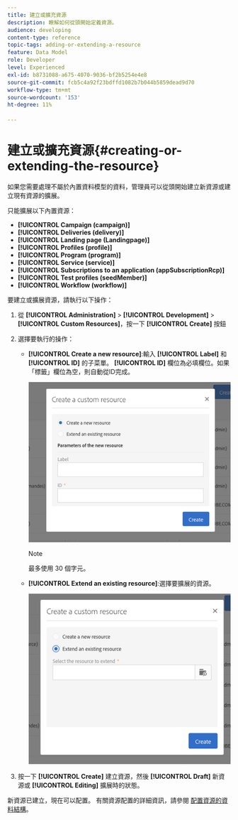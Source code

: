 ```yaml
---
title: 建立或擴充資源
description: 瞭解如何從頭開始定義資源。
audience: developing
content-type: reference
topic-tags: adding-or-extending-a-resource
feature: Data Model
role: Developer
level: Experienced
exl-id: b8731088-a675-4070-9036-bf2b5254e4e8
source-git-commit: fcb5c4a92f23bdffd1082b7b044b5859dead9d70
workflow-type: tm+mt
source-wordcount: '153'
ht-degree: 11%

---
```


# 建立或擴充資源{#creating-or-extending-the-resource}

如果您需要處理不屬於內置資料模型的資料，管理員可以從頭開始建立新資源或建立現有資源的擴展。

只能擴展以下內置資源：

* **[!UICONTROL Campaign (campaign)]**
* **[!UICONTROL Deliveries (delivery)]**
* **[!UICONTROL Landing page (Landingpage)]**
* **[!UICONTROL Profiles (profile)]**
* **[!UICONTROL Program (program)]**
* **[!UICONTROL Service (service)]**
* **[!UICONTROL Subscriptions to an application (appSubscriptionRcp)]**
* **[!UICONTROL Test profiles (seedMember)]**
* **[!UICONTROL Workflow (workflow)]**

要建立或擴展資源，請執行以下操作：

1. 從 **[!UICONTROL Administration]** > **[!UICONTROL Development]** > **[!UICONTROL Custom Resources]**，按一下 **[!UICONTROL Create]** 按鈕
1. 選擇要執行的操作：

   * **[!UICONTROL Create a new resource]**:輸入 **[!UICONTROL Label]** 和 **[!UICONTROL ID]** 的子菜單。 **[!UICONTROL ID]** 欄位為必填欄位。如果「標籤」欄位為空，則自動從ID完成。

      ![](assets/schema_extension_2.png)

      >[!NOTE]
      >
      >最多使用 30 個字元。

   * **[!UICONTROL Extend an existing resource]**:選擇要擴展的資源。

      ![](assets/schema_extension_10.png)

1. 按一下 **[!UICONTROL Create]** 建立資源，然後 **[!UICONTROL Draft]** 新資源或 **[!UICONTROL Editing]** 擴展時的狀態。

新資源已建立，現在可以配置。 有關資源配置的詳細資訊，請參閱 [配置資源的資料結構](../../developing/using/configuring-the-resource-s-data-structure.md)。
